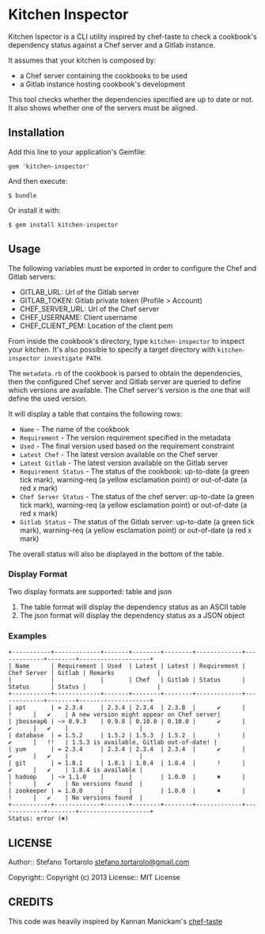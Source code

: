 # Kitchen Inspector

Kitchen Ispector is a CLI utility inspired by chef-taste to check a cookbook's dependency status against a Chef server and a Gitlab instance.

It assumes that your kitchen is composed by:

* a Chef server containing the cookbooks to be used
* a Gitlab instance hosting cookbook's development

This tool checks whether the dependencies specified are up to date or not.
It also shows whether one of the servers must be aligned.

## Installation

Add this line to your application's Gemfile:

    gem 'kitchen-inspector'

And then execute:

    $ bundle

Or install it with:

    $ gem install kitchen-inspector

## Usage

The following variables must be exported in order to configure the Chef and Gitlab servers:

* GITLAB_URL: Url of the Gitlab server
* GITLAB_TOKEN: Gitlab private token (Profile > Account)
* CHEF_SERVER_URL: Url of the Chef server
* CHEF_USERNAME: Client username
* CHEF_CLIENT_PEM: Location of the client pem

From inside the cookbook's directory, type `kitchen-inspector` to inspect your kitchen.
It's also possible to specify a target directory with `kitchen-inspector investigate PATH`.

The `metadata.rb` of the cookbook is parsed to obtain the dependencies, then the configured Chef server and Gitlab server are queried to define which versions are available.
The Chef server's version is the one that will define the used version.

It will display a table that contains the following rows:

* `Name` - The name of the cookbook
* `Requirement` - The version requirement specified in the metadata
* `Used` - The final version used based on the requirement constraint
* `Latest Chef` - The latest version available on the Chef server
* `Latest Gitlab` - The latest version available on the Gitlab server
* `Requirement Status` - The status of the cookbook: up-to-date (a green tick mark), warning-req (a yellow esclamation point) or out-of-date (a red x mark)
* `Chef Server Status` - The status of the chef server: up-to-date (a green tick mark), warning-req (a yellow esclamation point) or out-of-date (a red x mark)
* `Gitlab Status` - The status of the Gitlab server: up-to-date (a green tick mark), warning-req (a yellow esclamation point) or out-of-date (a red x mark)

The overall status will also be displayed in the bottom of the table.

### Display Format

Two display formats are supported: table and json

1. The table format will display the dependency status as an ASCII table
2. The json format will display the dependency status as a JSON object

### Examples

    +-----------+-------------+-------+--------+--------+-------------+-------------+--------+--------------------+
    | Name      | Requirement | Used  | Latest | Latest | Requirement | Chef Server | Gitlab | Remarks            |
    |           |             |       | Chef   | Gitlab | Status      | Status      | Status |                    |
    +-----------+-------------+-------+--------+--------+-------------+-------------+--------+--------------------+
    | apt       | = 2.3.4     | 2.3.4 | 2.3.4  | 2.3.8  |      ✔      |      !      |   ✔    | A new version might appear on Chef server|
    | jbosseap6 | ~> 0.9.3    | 0.9.8 | 0.10.0 | 0.10.0 |      ✔      |      ✔      |   ✔    |                    |
    | database  | = 1.5.2     | 1.5.2 | 1.5.3  | 1.5.2  |      !      |      ✔      |   !!   | 1.5.3 is available, Gitlab out-of-date! |
    | yum       | = 2.3.4     | 2.3.4 | 2.3.4  | 2.3.4  |      ✔      |      ✔      |   ✔    |                    |
    | git       | = 1.8.1     | 1.8.1 | 1.8.4  | 1.8.4  |      !      |      ✔      |   ✔    | 1.8.4 is available |
    | hadoop    | ~> 1.1.0    |       |        | 1.0.0  |      ✖      |      !      |   ✔    | No versions found  |
    | zookeeper | = 1.0.0     |       |        | 1.0.0  |      ✖      |      !      |   ✔    | No versions found  |
    +-----------+-------------+-------+--------+--------+-------------+-------------+--------+--------------------+
    Status: error (✖)

## LICENSE

Author:: Stefano Tortarolo <stefano.tortarolo@gmail.com>

Copyright:: Copyright (c) 2013
License:: MIT License

## CREDITS
This code was heavily inspired by Kannan Manickam's [chef-taste](https://github.com/arangamani/chef-taste)
